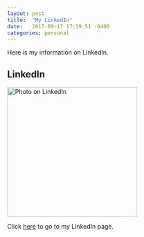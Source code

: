```yaml
---
layout: post
title:  "My LinkedIn"
date:   2017-09-17 17:19:51 -0400
categories: personal
---
```


Here is my information on LinkedIn.

<h2>LinkedIn</h2>
<img src="https://media.licdn.com/mpr/mpr/shrinknp_400_400/AAEAAQAAAAAAAAe6AAAAJDI3Njc2MDA2LWU5NmYtNGZhMC1hMjJkLTdhODhhZDQzODA3Yg.jpg" alt="Photo on LinkedIn" style="width:300px;height:300px;">

Click <a href="https://www.linkedin.com/in/rong-tan-b2a263119">here</a> to go to my LinkedIn page.

[jekyll-docs]: https://jekyllrb.com/docs/home
[jekyll-gh]:   https://github.com/jekyll/jekyll
[jekyll-talk]: https://talk.jekyllrb.com/
